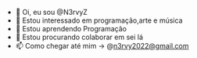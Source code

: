 - 👋 Oi, eu sou @N3rvyZ
- 👀 Estou interessado em programação,arte e música
- 🌱 Estou aprendendo Programação
- 💞️ Estou procurando colaborar em sei lá
- 📫 Como chegar até mim → @n3rvy2022@gmail.com




<!---
N3rvyZ/N3rvyZ is a ✨ special ✨ repository because its `README.md` (this file) appears on your GitHub profile.
You can click the Preview link to take a look at your changes.
--->
